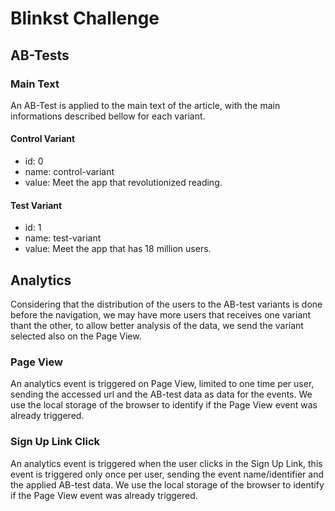 # Blinkst Challenge

## AB-Tests

### Main Text

An AB-Test is applied to the main text of the article, with the main informations described bellow for each variant.

#### Control Variant

- id: 0
- name: control-variant
- value: Meet the app that revolutionized reading.

#### Test Variant

- id: 1
- name: test-variant
- value: Meet the app that has 18 million users.

## Analytics

Considering that the distribution of the users to the AB-test variants is done before the navigation, we may have more users that receives one variant thant the other, to allow better analysis of the data, we send the variant selected also on the Page View.

### Page View

An analytics event is triggered on Page View, limited to one time per user, sending the accessed url and the AB-test data as data for the events.
We use the local storage of the browser to identify if the Page View event was already triggered.

### Sign Up Link Click

An analytics event is triggered when the user clicks in the Sign Up Link, this event is triggered only once per user, sending the event name/identifier and the applied AB-test data.
We use the local storage of the browser to identify if the Page View event was already triggered.
